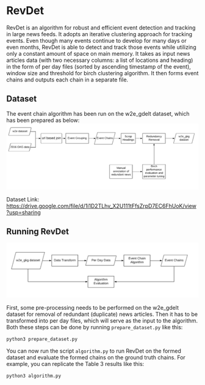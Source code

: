 # RevDet
RevDet is an algorithm for robust and efficient event detection and tracking in large news feeds. It adopts an iterative clustering approach for tracking events.  Even though many events continue to develop for many days or even months, RevDet is able to detect and track those events while utilizing only a constant amount of space on main memory. It takes as input news articles data (with two necessary columns: a list of locations and heading) in the form of per day files (sorted by ascending timestamp of the event), window size and threshold for birch clustering algorithm. It then forms event chains and outputs each chain in a separate file.

## Dataset 

The event chain algorithm has been run on the w2e_gdelt dataset, which has been prepared as below:
![alt text](https://raw.githubusercontent.com/ahazeemi/RevDet/master/images/dataset_formation.png)

Dataset Link: https://drive.google.com/file/d/1i1D2TLhv_X2U111tFfsZrpD7EC6FhUoK/view?usp=sharing

## Running RevDet

![alt text](https://raw.githubusercontent.com/ahazeemi/RevDet/master/images/evaluation_procedure.png)

First, some pre-processing needs to be performed on the w2e_gdelt dataset for removal of redundant (duplicate) news articles. Then it has to be transformed into per day files, which will serve as the input to the algorithm. Both these steps can be done by running `prepare_dataset.py` like this:

```bash
python3 prepare_dataset.py
```

You can now run the script `algorithm.py` to run RevDet on the formed dataset and evaluate the formed chains on the ground truth chains. For example, you can replicate the Table 3 results like this:

```bash
python3 algorithm.py
```

